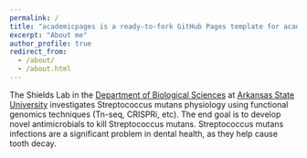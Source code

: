 ```yaml
---
permalink: /
title: "academicpages is a ready-to-fork GitHub Pages template for academic personal websites"
excerpt: "About me"
author_profile: true
redirect_from: 
  - /about/
  - /about.html
---
```


The Shields Lab in the [Department of Biological Sciences](http://www.astate.edu/college/sciences-and-mathematics/departments/biology/) at [Arkansas State University](https://www.astate.edu/) investigates Streptococcus mutans physiology using functional genomics techniques (Tn-seq, CRISPRi, etc). The end goal is to develop novel antimicrobials to kill Streptococcus mutans. Streptococcus mutans infections are a significant problem in dental health, as they help cause tooth decay.
